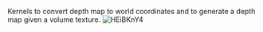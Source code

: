 Kernels to convert depth map to world coordinates and to generate a depth map given a volume texture. ![HEiBKnY4](https://github.com/nicorodca/depthmap-processing-CUDA/assets/157152261/26bd0e55-a529-4037-819a-e99664573ce8)
